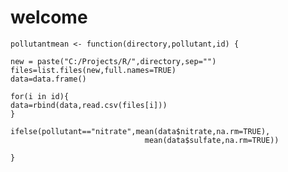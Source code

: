 welcome
=======


	pollutantmean <- function(directory,pollutant,id) {

    new = paste("C:/Projects/R/",directory,sep="")
    files=list.files(new,full.names=TRUE)
    data=data.frame()

	for(i in id){
	data=rbind(data,read.csv(files[i]))
  	}

	ifelse(pollutant=="nitrate",mean(data$nitrate,na.rm=TRUE), 
                                  mean(data$sulfate,na.rm=TRUE))

	}
